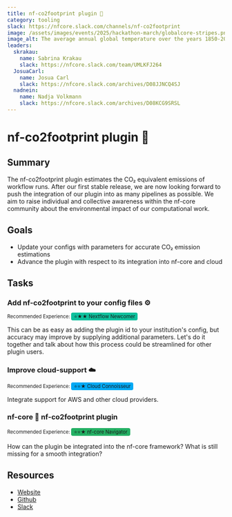 ```yaml
---
title: nf-co2footprint plugin 🌱
category: tooling
slack: https://nfcore.slack.com/channels/nf-co2footprint
image: /assets/images/events/2025/hackathon-march/globalcore-stripes.png
image_alt: The average annual global temperature over the years 1850-2017, known as the 'warming stripes' figure from the [climate lab book](https://www.climate-lab-book.ac.uk/2018/warming-stripes/) website
leaders:
  skrakau:
    name: Sabrina Krakau
    slack: https://nfcore.slack.com/team/UMLKFJ264
  JosuaCarl:
    name: Josua Carl
    slack: https://nfcore.slack.com/archives/D08JJNCQ4SJ
  nadnein:
    name: Nadja Volkmann
    slack: https://nfcore.slack.com/archives/D08KCG9SRSL
---
```


# nf-co2footprint plugin 🌱

## Summary

The nf-co2footprint plugin estimates the CO₂ equivalent emissions of workflow runs. After our first stable release, we are now looking forward to push the integration of our plugin into as many pipelines as possible. We aim to raise individual and collective awareness within the nf-core community about the environmental impact of our computational work.

## Goals

- Update your configs with parameters for accurate CO₂ emission estimations
- Advance the plugin with respect to its integration into nf-core and cloud

## Tasks

### Add nf-co2footprint to your config files ⚙️

<span style="line-height: 120%; font-size:0.8em;">Recommended Experience: </span><span style="background:#0DC09D; border-radius:4px; padding:2px 6px; font-size:0.8em; line-height: 120%;">⭐★★ Nextflow Newcomer</span>

This can be as easy as adding the plugin id to your institution's config, but accuracy may improve by supplying additional parameters. Let's do it together and talk about how this process could be streamlined for other plugin users.

### Improve cloud-support ☁️

<span style="line-height: 120%; font-size:0.8em;">Recommended Experience: </span><span style="background:#03A9F4; border-radius:4px; padding:2px 6px; font-size:0.8em; line-height: 120%;">⭐⭐★ Cloud Connoisseur</span>

Integrate support for AWS and other cloud providers.

### nf-core 🤝 nf-co2footprint plugin

<span style="line-height: 120%; font-size:0.8em;">Recommended Experience: </span><span style="background:#24B064; border-radius:4px; padding:2px 6px; font-size:0.8em;">⭐⭐★ nf-core Navigator</span>

How can the plugin be integrated into the nf-core framework? What is still missing for a smooth integration?

## Resources

- [Website](https://nextflow-io.github.io/nf-co2footprint/)
- [Github](https://github.com/nextflow-io/nf-co2footprint)
- [Slack](https://nfcore.slack.com/channels/nf-co2footprint)
